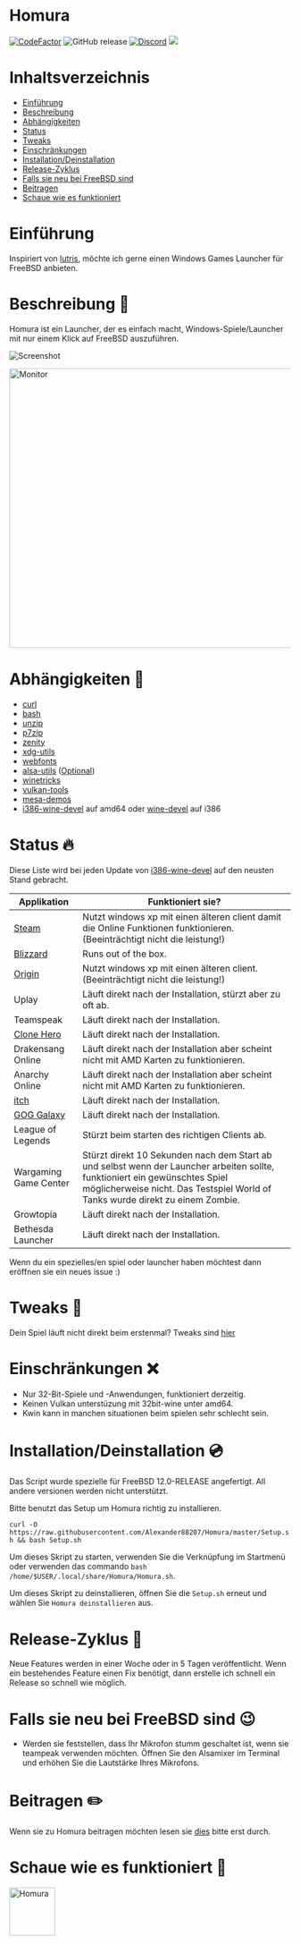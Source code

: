 # Homura
[![CodeFactor](https://www.codefactor.io/repository/github/alexander88207/Homura/badge)](https://www.codefactor.io/repository/github/alexander88207/Homura) ![GitHub release](https://img.shields.io/github/release/Alexander88207/Homura) [![Discord](https://img.shields.io/badge/chat-on%20discord-7289da.svg?logo=discord)](https://discord.gg/Mm3aNuQ) <img src="https://img.shields.io/discord/618845118060953600">

# Inhaltsverzeichnis

- [Einführung](#einführung)
- [Beschreibung](#beschreibung-)
- [Abhängigkeiten](#abhängigkeiten-syringe)
- [Status](#status-fire)
- [Tweaks](#tweaks-wrench)
- [Einschränkungen](#einschränkungen-x)
- [Installation/Deinstallation](#installationdeinstallation-cd)
- [Release-Zyklus](#release-zyklus-loudspeaker)
- [Falls sie neu bei FreeBSD sind](#falls-sie-neu-bei-freebsd-sind-wink)
- [Beitragen](#beitragen-pencil2)
- [Schaue wie es funktioniert](#schaue-wie-es-funktioniert-eyes)
# Einführung

Inspiriert von [lutris](https://github.com/lutris/lutris), möchte ich gerne einen Windows Games Launcher für FreeBSD anbieten.

# Beschreibung &#x1F4D8;

Homura ist ein Launcher, der es einfach macht, Windows-Spiele/Launcher mit nur einem Klick auf FreeBSD auszuführen.

![](https://github.com/Alexander88207/PWGOFBSD/raw/master/Screenshot.png "Screenshot")

 <img src="https://raw.githubusercontent.com/Alexander88207/PWGOFBSD/master/Screenshot2.png" alt="Monitor" height="500" width="700"> 

# Abhängigkeiten :syringe:

- [curl](https://www.freshports.org/ftp/curl/)
- [bash](https://www.freshports.org/shells/bash)
- [unzip](https://www.freshports.org/archivers/unzip)
- [p7zip](https://www.freshports.org/archivers/p7zip/)
- [zenity](https://www.freshports.org/x11/zenity)
- [xdg-utils](https://www.freshports.org/devel/xdg-utils)
- [webfonts](https://www.freshports.org/x11-fonts/webfonts)
- [alsa-utils](https://www.freshports.org/audio/alsa-utils) ([Optional](#if-you-are-new-to-freebsd))
- [winetricks](https://www.freshports.org/emulators/winetricks)
- [vulkan-tools](https://www.freshports.org/devel/vulkan-tools)
- [mesa-demos](https://www.freshports.org/graphics/mesa-demos)
- [i386-wine-devel](https://www.freshports.org/emulators/i386-wine-devel) auf amd64 oder [wine-devel](https://www.freshports.org/emulators/wine-devel) auf i386

# Status :fire:

Diese Liste wird bei jeden Update von [i386-wine-devel](https://www.freshports.org/emulators/i386-wine-devel) auf den neusten Stand gebracht.

Applikation | Funktioniert sie?
------------ | -------------
[Steam](https://www.youtube.com/watch?v=a2z0nbWOarc) | Nutzt windows xp mit einen älteren client damit die Online Funktionen funktionieren. (Beeinträchtigt nicht die leistung!)
[Blizzard](https://www.youtube.com/watch?v=-oAMNgDvWtA) | Runs out of the box.
[Origin](https://www.youtube.com/watch?v=d_j6Hlguydc) | Nutzt windows xp mit einen älteren client. (Beeinträchtigt nicht die leistung!)
Uplay | Läuft direkt nach der Installation, stürzt aber zu oft ab.
Teamspeak | Läuft direkt nach der Installation.
[Clone Hero](https://www.youtube.com/watch?v=qch3_bt4rGo) | Läuft direkt nach der Installation.
Drakensang Online | Läuft direkt nach der Installation aber scheint nicht mit AMD Karten zu funktionieren.
Anarchy Online | Läuft direkt nach der Installation aber scheint nicht mit AMD Karten zu funktionieren.
[itch](https://www.youtube.com/watch?v=lp-3g08w70A) | Läuft direkt nach der Installation.
[GOG Galaxy](https://www.youtube.com/watch?v=m4BMvvgeWFE) | Läuft direkt nach der Installation.
League of Legends | Stürzt beim starten des richtigen Clients ab.
Wargaming Game Center | Stürzt direkt 10 Sekunden nach dem Start ab und selbst wenn der Launcher arbeiten sollte, funktioniert ein gewünschtes Spiel möglicherweise nicht. Das Testspiel World of Tanks wurde direkt zu einem Zombie.
Growtopia | Läuft direkt nach der Installation.
Bethesda Launcher | Läuft direkt nach der Installation.
 
Wenn du ein spezielles/en spiel oder launcher haben möchtest dann eröffnen sie ein neues issue :)

# Tweaks :wrench:

Dein Spiel läuft nicht direkt beim erstenmal? Tweaks sind [hier](TWEAKS.md)

# Einschränkungen :x:

- Nur 32-Bit-Spiele und -Anwendungen, funktioniert derzeitig.
- Keinen Vulkan unterstüzung mit 32bit-wine unter amd64.
- Kwin kann in manchen situationen beim spielen sehr schlecht sein.

# Installation/Deinstallation :cd:

Das Script wurde spezielle für FreeBSD 12.0-RELEASE angefertigt. All andere versionen werden nicht unterstützt.

Bitte benutzt das Setup um Homura richtig zu installieren.

`curl -O https://raw.githubusercontent.com/Alexander88207/Homura/master/Setup.sh && bash Setup.sh`

Um dieses Skript zu starten, verwenden Sie die Verknüpfung im Startmenü oder verwenden das commando `bash /home/$USER/.local/share/Homura/Homura.sh`.

Um dieses Skript zu deinstallieren, öffnen Sie die `Setup.sh` erneut und wählen Sie `Homura deinstallieren` aus.

# Release-Zyklus :loudspeaker:

Neue Features werden in einer Woche oder in 5 Tagen veröffentlicht.
Wenn ein bestehendes Feature einen Fix benötigt, dann erstelle ich schnell ein Release so schnell wie möglich.

# Falls sie neu bei FreeBSD sind :wink:

- Werden sie feststellen, dass Ihr Mikrofon stumm geschaltet ist, wenn sie teampeak verwenden möchten. Öffnen Sie den Alsamixer im Terminal und erhöhen Sie die Lautstärke Ihres Mikrofons.

# Beitragen :pencil2:
Wenn sie zu Homura beitragen möchten lesen sie [dies](CONTRIBUTING_DE.md) bitte erst durch.

# Schaue wie es funktioniert :eyes:

<a href="https://www.youtube.com/watch?v=wrjlfRfjaMU"><img src="https://www.bilder-upload.eu/upload/232376-1569000876.png" style="width:82px; height:86px" title="Homura" alt="Homura"></a>
